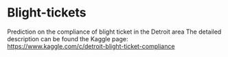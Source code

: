 # Blight-tickets
Prediction on the compliance of blight ticket in the Detroit area
The detailed description can be found the Kaggle page: https://www.kaggle.com/c/detroit-blight-ticket-compliance
